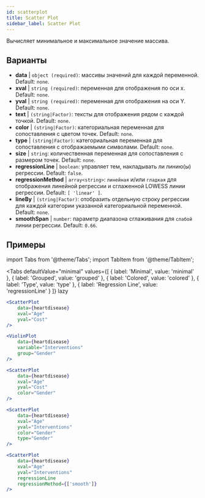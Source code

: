 ```yaml
---
id: scatterplot
title: Scatter Plot
sidebar_label: Scatter Plot
---
```


Вычисляет минимальное и максимальное значение массива.

## Варианты

* __data__ | `object (required)`: массивы значений для каждой переменной. Default: `none`.
* __xval__ | `string (required)`: переменная для отображения по оси х. Default: `none`.
* __yval__ | `string (required)`: переменная для отображения на оси Y. Default: `none`.
* __text__ | `(string|Factor)`: тексты для отображения рядом с каждой точкой. Default: `none`.
* __color__ | `(string|Factor)`: категориальная переменная для сопоставления с цветом точек. Default: `none`.
* __type__ | `(string|Factor)`: категориальная переменная для сопоставления с отображаемыми символами. Default: `none`.
* __size__ | `string`: количественная переменная для сопоставления с размером точек. Default: `none`.
* __regressionLine__ | `boolean`: управляет тем, накладывать ли линию(ы) регрессии. Default: `false`.
* __regressionMethod__ | `array<string>`: `линейная` и/или `гладкая` для отображения линейной регрессии и сглаженной LOWESS линии регрессии. Default: `[
  'linear'
]`.
* __lineBy__ | `(string|Factor)`: отобразить отдельную строку регрессии для каждой категории указанной категориальной переменной. Default: `none`.
* __smoothSpan__ | `number`: параметр диапазона сглаживания для `слабой` линии регрессии. Default: `0.66`.


## Примеры

import Tabs from '@theme/Tabs';
import TabItem from '@theme/TabItem';

<Tabs
    defaultValue="minimal"
    values={[
        { label: 'Minimal', value: 'minimal' },
        { label: 'Grouped', value: 'grouped' },
        { label: 'Colored', value: 'colored' },
        { label: 'Type', value: 'type' },
        { label: 'Regression Line', value: 'regressionLine' }
    ]}
    lazy
>

<TabItem value="minimal">

```jsx live
<ScatterPlot 
    data={heartdisease} 
    xval="Age"
    yval="Cost"
/>
```

</TabItem>


<TabItem value="grouped">

```jsx live
<ViolinPlot 
    data={heartdisease} 
    variable="Interventions"
    group="Gender"
/>
```

</TabItem>

<TabItem value="colored">

```jsx live
<ScatterPlot 
    data={heartdisease} 
    xval="Age"
    yval="Cost"
    color="Gender"
/>
```
</TabItem>

<TabItem value="type">

```jsx live
<ScatterPlot 
    data={heartdisease} 
    xval="Age"
    yval="Interventions"
    color="Gender"
    type="Gender"
/>
```

</TabItem>

<TabItem value="regressionLine">

```jsx live
<ScatterPlot 
    data={heartdisease} 
    xval="Age"
    yval="Interventions"
    regressionLine
    regressionMethod={['smooth']}
/>
```
</TabItem>

</Tabs>
